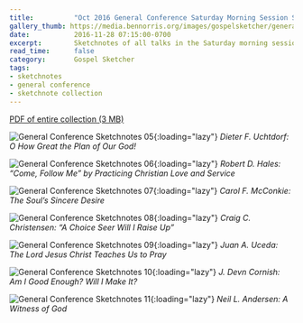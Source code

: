 ```yaml
---
title:          "Oct 2016 General Conference Saturday Morning Session Sketchnotes"
gallery_thumb: https://media.bennorris.org/images/gospelsketcher/general-conference/oct-2016/oct-2016-general-conference-sketchnote-05.jpg
date:           2016-11-28 07:15:00-0700
excerpt:        Sketchnotes of all talks in the Saturday morning session from Oct 2016 LDS General Conference
read_time:      false
category:       Gospel Sketcher
tags:
- sketchnotes
- general conference
- sketchnote collection
---
```


[PDF of entire collection (3 MB)](https://media.bennorris.org/images/gospelsketcher/general-conference/oct-2016/oct-2016-general-conference-02-sat-morning-sketchnotes.pdf)

![General Conference Sketchnotes 05](https://media.bennorris.org/images/gospelsketcher/general-conference/oct-2016/oct-2016-general-conference-sketchnote-05.jpg){:loading="lazy"}
_Dieter F. Uchtdorf: O How Great the Plan of Our God!_

![General Conference Sketchnotes 06](https://media.bennorris.org/images/gospelsketcher/general-conference/oct-2016/oct-2016-general-conference-sketchnote-06.jpg){:loading="lazy"}
_Robert D. Hales: “Come, Follow Me” by Practicing Christian Love and Service_

![General Conference Sketchnotes 07](https://media.bennorris.org/images/gospelsketcher/general-conference/oct-2016/oct-2016-general-conference-sketchnote-07.jpg){:loading="lazy"}
_Carol F. McConkie: The Soul’s Sincere Desire_

![General Conference Sketchnotes 08](https://media.bennorris.org/images/gospelsketcher/general-conference/oct-2016/oct-2016-general-conference-sketchnote-08.jpg){:loading="lazy"}
_Craig C. Christensen: “A Choice Seer Will I Raise Up”_

![General Conference Sketchnotes 09](https://media.bennorris.org/images/gospelsketcher/general-conference/oct-2016/oct-2016-general-conference-sketchnote-09.jpg){:loading="lazy"}
_Juan A. Uceda: The Lord Jesus Christ Teaches Us to Pray_

![General Conference Sketchnotes 10](https://media.bennorris.org/images/gospelsketcher/general-conference/oct-2016/oct-2016-general-conference-sketchnote-10.jpg){:loading="lazy"}
_J. Devn Cornish: Am I Good Enough? Will I Make It?_

![General Conference Sketchnotes 11](https://media.bennorris.org/images/gospelsketcher/general-conference/oct-2016/oct-2016-general-conference-sketchnote-11.jpg){:loading="lazy"}
_Neil L. Andersen: A Witness of God_

